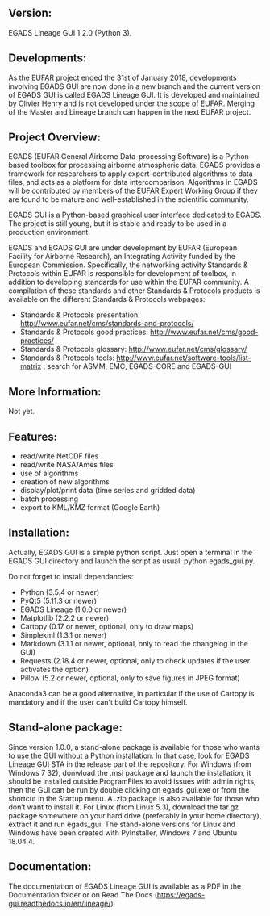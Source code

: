Version:
-------

EGADS Lineage GUI 1.2.0 (Python 3).


Developments:
-------------

As the EUFAR project ended the 31st of January 2018, developments involving EGADS GUI are now done in a new branch and the current version of EGADS GUI is called EGADS Lineage GUI. It is developed and maintained by Olivier Henry and is not developed under the scope of EUFAR. Merging of the Master and Lineage branch can happen in the next EUFAR project.


Project Overview:
-----------------

EGADS (EUFAR General Airborne Data-processing Software) is a Python-based toolbox for processing airborne atmospheric data. EGADS provides a framework for researchers to apply expert-contributed algorithms to data files, and acts as a platform for data intercomparison. Algorithms in EGADS will be contributed by members of the EUFAR Expert Working Group if they are found to be mature and well-established in the scientific community.

EGADS GUI is a Python-based graphical user interface dedicated to EGADS. The project is still young, but it is stable and ready to be used in a production environment. 

EGADS and EGADS GUI are under development by EUFAR (European Facility for Airborne Research), an Integrating Activity funded by the European Commission. Specifically, the networking activity Standards & Protocols within EUFAR is responsible for development of toolbox, in addition to developing standards for use within the EUFAR community. A compilation of these standards and other Standards & Protocols products is available on the different Standards & Protocols webpages: 
* Standards & Protocols presentation: http://www.eufar.net/cms/standards-and-protocols/
* Standards & Protocols good practices: http://www.eufar.net/cms/good-practices/
* Standards & Protocols glossary: http://www.eufar.net/cms/glossary/
* Standards & Protocols tools: http://www.eufar.net/software-tools/list-matrix ; search for ASMM, EMC, EGADS-CORE and EGADS-GUI
  

More Information:
-----------------

Not yet.


Features:
---------

* read/write NetCDF files
* read/write NASA/Ames files
* use of algorithms
* creation of new algorithms
* display/plot/print data (time series and gridded data)
* batch processing
* export to KML/KMZ format (Google Earth)


Installation:
-------------

Actually, EGADS GUI is a simple python script. Just open a terminal in the EGADS GUI directory and launch the script as usual: python egads_gui.py.

Do not forget to install dependancies:
* Python (3.5.4 or newer)
* PyQt5 (5.11.3 or newer)
* EGADS Lineage (1.0.0 or newer)
* Matplotlib (2.2.2 or newer)
* Cartopy (0.17 or newer, optional, only to draw maps)
* Simplekml (1.3.1 or newer)
* Markdown (3.1.1 or newer, optional, only to read the changelog in the GUI)
* Requests (2.18.4 or newer, optional, only to check updates if the user activates the option)
* Pillow (5.2 or newer, optional, only to save figures in JPEG format)

Anaconda3 can be a good alternative, in particular if the use of Cartopy is mandatory and if the user can't build Cartopy himself.


Stand-alone package:
--------------------

Since version 1.0.0, a stand-alone package is available for those who wants to use the GUI without a Python installation. In that case, look for EGADS Lineage GUI STA in the release part of the repository.
For Windows (from Windows 7 32), donwload the .msi package and launch the installation, it should be installed outside ProgramFiles to avoid issues with admin rights, then the GUI can be run by double clicking on egads_gui.exe or from the shortcut in the Startup menu. A .zip package is also available for those who don’t want to install it.
For Linux (from Linux 5.3), download the tar.gz package somewhere on your hard drive (preferably in your home directory), extract it and run egads_gui.
The stand-alone versions for Linux and Windows have been created with PyInstaller, Windows 7 and Ubuntu 18.04.4.


Documentation:
--------------

The documentation of EGADS Lineage GUI is available as a PDF in the Documentation folder or on Read The Docs (https://egads-gui.readthedocs.io/en/lineage/).
